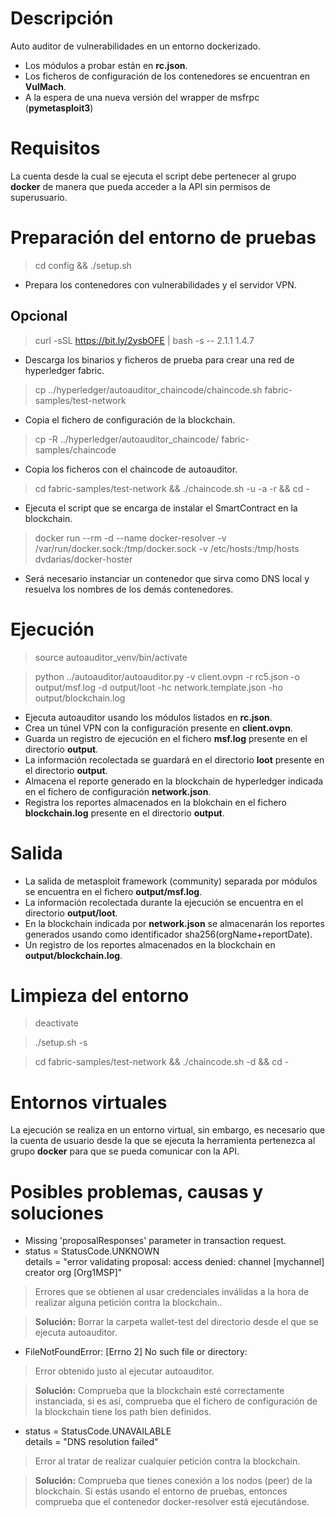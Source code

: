 # Descripción
Auto auditor de vulnerabilidades en un entorno dockerizado.
- Los módulos a probar están en **rc.json**.
- Los ficheros de configuración de los contenedores se encuentran en **VulMach**.
- A la espera de una nueva versión del wrapper de msfrpc (**pymetasploit3**)

# Requisitos
La cuenta desde la cual se ejecuta el script debe pertenecer al grupo **docker** de manera
que pueda acceder a la API sin permisos de superusuario.

# Preparación del entorno de pruebas
> cd config && ./setup.sh
- Prepara los contenedores con vulnerabilidades y el servidor VPN.
## Opcional
> curl -sSL https://bit.ly/2ysbOFE | bash -s -- 2.1.1 1.4.7
- Descarga los binarios y ficheros de prueba para crear una red de hyperledger fabric.
> cp ../hyperledger/autoauditor\_chaincode/chaincode.sh fabric-samples/test-network
- Copia el fichero de configuración de la blockchain.
> cp -R ../hyperledger/autoauditor\_chaincode/ fabric-samples/chaincode
- Copia los ficheros con el chaincode de autoauditor.
> cd fabric-samples/test-network && ./chaincode.sh -u -a -r && cd -
- Ejecuta el script que se encarga de instalar el SmartContract en la blockchain.
> docker run --rm -d --name docker-resolver -v /var/run/docker.sock:/tmp/docker.sock -v /etc/hosts:/tmp/hosts dvdarias/docker-hoster
- Será necesario instanciar un contenedor que sirva como DNS local y resuelva los nombres
de los demás contenedores.

# Ejecución
> source autoauditor\_venv/bin/activate
<!-- -->
> python ../autoauditor/autoauditor.py -v client.ovpn -r rc5.json -o output/msf.log -d output/loot -hc network.template.json -ho output/blockchain.log
- Ejecuta autoauditor usando los módulos listados en **rc.json**.
- Crea un túnel VPN con la configuración presente en **client.ovpn**.
- Guarda un registro de ejecución en el fichero **msf.log** presente en el directorio **output**.
- La información recolectada se guardará en el directorio **loot** presente en el directorio **output**.
- Almacena el reporte generado en la blockchain de hyperledger indicada en el fichero de configuración **network.json**.
- Registra los reportes almacenados en la blokchain en el fichero **blockchain.log** presente en el directorio **output**.

# Salida
- La salida de metasploit framework (community) separada por módulos se encuentra en el fichero **output/msf.log**.
- La información recolectada durante la ejecución se encuentra en el directorio **output/loot**.
- En la blockchain indicada por **network.json** se almacenarán los reportes generados usando como identificador sha256(orgName+reportDate).
- Un registro de los reportes almacenados en la blockchain en **output/blockchain.log**.

# Limpieza del entorno
> deactivate
<!-- -->
> ./setup.sh -s
<!-- -->
> cd fabric-samples/test-network && ./chaincode.sh -d && cd -

# Entornos virtuales
La ejecución se realiza en un entorno virtual, sin embargo, es necesario que la cuenta de usuario desde
la que se ejecuta la herramienta pertenezca al grupo **docker** para que se pueda comunicar
con la API.

# Posibles problemas, causas y soluciones
- Missing 'proposalResponses' parameter in transaction request.
- status = StatusCode.UNKNOWN<br>details = "error validating proposal: access denied: channel [mychannel] creator org [Org1MSP]" 
> Errores que se obtienen al usar credenciales inválidas a la hora de realizar alguna petición contra la blockchain..
<!-- -->
> **Solución:** Borrar la carpeta wallet-test del directorio desde el que se ejecuta autoauditor.

- FileNotFoundError: [Errno 2] No such file or directory:
> Error obtenido justo al ejecutar autoauditor.
<!-- -->
> **Solución:** Comprueba que la blockchain esté correctamente instanciada, si es así, comprueba que el fichero
de configuración de la blockchain tiene los path bien definidos.

- status = StatusCode.UNAVAILABLE<br>details = "DNS resolution failed"
> Error al tratar de realizar cualquier petición contra la blockchain.
<!-- -->
> **Solución:** Comprueba que tienes conexión a los nodos (peer) de la blockchain. Si estás usando el entorno de pruebas,
entonces comprueba que el contenedor docker-resolver está ejecutándose.
